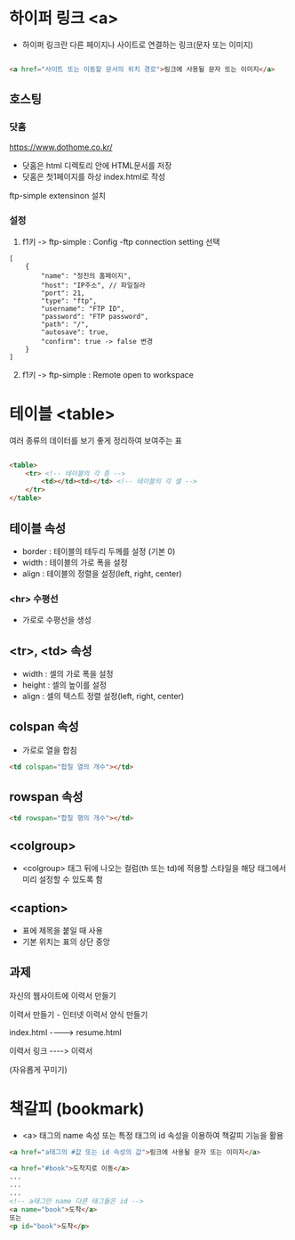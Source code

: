 # 하이퍼 링크 \<a>

- 하이퍼 링크란 다른 페이지나 사이트로 연결하는 링크(문자 또는 이미지)

```html

<a href="사이트 또는 이동할 문서의 위치 경로">링크에 사용될 문자 또는 이미지</a>

```


## 호스팅

### 닷홈 
https://www.dothome.co.kr/

* 닷홈은 html 디렉토리 안에 HTML문서를 저장
* 닷홈은 첫1페이지를 하상 index.html로 작성

ftp-simple extensinon 설치

### 설정

1. f1키 -> ftp-simple : Config -ftp connection setting 선택

```
[
	{
		"name": "정진의 홈페이지",
		"host": "IP주소", // 파일질라
		"port": 21,
		"type": "ftp",
		"username": "FTP ID",
		"password": "FTP password",
		"path": "/",
		"autosave": true,
		"confirm": true -> false 변경
	}
]
```

2. f1키 -> ftp-simple : Remote open to workspace

# 테이블 \<table>

여러 종류의 데이터를 보기 좋게 정리하여 보여주는 표

```html

<table>
	<tr> <!-- 테이블의 각 층 -->
		<td></td><td></td> <!-- 테이블의 각 셀 -->
	</tr>
</table>

```

## 테이블 속성

- border : 테이블의 테두리 두께를 설정 (기본 0)
- width : 테이블의 가로 폭을 설정
- align : 테이블의 정렬을 설정(left, right, center)

### \<hr> 수평선
- 가로로 수평선을 생성

## \<tr>, \<td> 속성

- width : 셀의 가로 폭을 설정
- height : 셀의 높이를 설정
- align : 셀의 텍스트 정렬 설정(left, right, center)

## colspan 속성

- 가로로 열을 합침

```html
<td colspan="합칠 열의 개수"></td>
```

## rowspan 속성

```html
<td rowspan="합칠 행의 개수"></td>
```

## \<colgroup> 

- \<colgroup> 태그 뒤에 나오는 컬럼(th 또는 td)에 적용할 스타일을 해당 태그에서 미리 설정할 수 있도록 함

## \<caption>
- 표에 제목을 붙일 때 사용
- 기본 위치는 표의 상단 중앙

## 과제

자신의 웹사이트에 이력서 만들기

이력서 만들기 - 인터넷 이력서 양식 만들기

index.html ----> resume.html 

이력서 링크	 ----> 이력서

(자유롭게 꾸미기)

# 책갈피 (bookmark)

- \<a> 태그의 name 속성 또는 특정 태그의 id 속성을 이용하여 책갈피 기능을 활용

```html
<a href="a태그의 #값 또는 id 속성의 값">링크에 사용될 문자 또는 이미지</a>

<a href="#book">도착지로 이동</a>
...
...
...
<!-- a태그만 name 다른 태그들은 id -->
<a name="book">도착</a>
또는
<p id="book">도착</p>
```